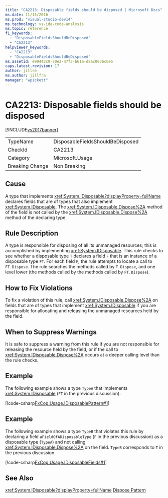 ```yaml
---
title: "CA2213: Disposable fields should be disposed | Microsoft Docs"
ms.date: 11/15/2016
ms.prod: "visual-studio-dev14"
ms.technology: vs-ide-code-analysis
ms.topic: reference
f1_keywords:
  - "DisposableFieldsShouldBeDisposed"
  - "CA2213"
helpviewer_keywords:
  - "CA2213"
  - "DisposableFieldsShouldBeDisposed"
ms.assetid: e99442c9-70e2-47f3-b61a-d8ac003bc6e5
caps.latest.revision: 17
author: jillre
ms.author: jillfra
manager: "wpickett"
---
```

# CA2213: Disposable fields should be disposed
[!INCLUDE[vs2017banner](../includes/vs2017banner.md)]

|||
|-|-|
|TypeName|DisposableFieldsShouldBeDisposed|
|CheckId|CA2213|
|Category|Microsoft.Usage|
|Breaking Change|Non Breaking|

## Cause
 A type that implements <xref:System.IDisposable?displayProperty=fullName> declares fields that are of types that also implement <xref:System.IDisposable>. The <xref:System.IDisposable.Dispose%2A> method of the field is not called by the <xref:System.IDisposable.Dispose%2A> method of the declaring type.

## Rule Description
 A type is responsible for disposing of all its unmanaged resources; this is accomplished by implementing <xref:System.IDisposable>. This rule checks to see whether a disposable type `T` declares a field `F` that is an instance of a disposable type `FT`. For each field `F`, the rule attempts to locate a call to `FT.Dispose`. The rule searches the methods called by `T.Dispose`, and one level lower (the methods called by the methods called by `FT.Dispose`).

## How to Fix Violations
 To fix a violation of this rule, call <xref:System.IDisposable.Dispose%2A> on fields that are of types that implement <xref:System.IDisposable> if you are responsible for allocating and releasing the unmanaged resources held by the field.

## When to Suppress Warnings
 It is safe to suppress a warning from this rule if you are not responsible for releasing the resource held by the field, or if the call to <xref:System.IDisposable.Dispose%2A> occurs at a deeper calling level than the rule checks.

## Example
 The following example shows a type `TypeA` that implements <xref:System.IDisposable> (`FT` in the previous discussion).

 [!code-csharp[FxCop.Usage.IDisposablePattern#1](../snippets/csharp/VS_Snippets_CodeAnalysis/FxCop.Usage.IDisposablePattern/cs/FxCop.Usage.IDisposablePattern.cs#1)]

## Example
 The following example shows a type `TypeB` that violates this rule by declaring a field `aFieldOfADisposableType` (`F` in the previous discussion) as a disposable type (`TypeA`) and not calling <xref:System.IDisposable.Dispose%2A> on the field. `TypeB` corresponds to `T` in the previous discussion.

 [!code-csharp[FxCop.Usage.IDisposableFields#1](../snippets/csharp/VS_Snippets_CodeAnalysis/FxCop.Usage.IDisposableFields/cs/FxCop.Usage.IDisposableFields.cs#1)]

## See Also
 <xref:System.IDisposable?displayProperty=fullName>
 [Dispose Pattern](https://msdn.microsoft.com/library/31a6c13b-d6a2-492b-9a9f-e5238c983bcb)
